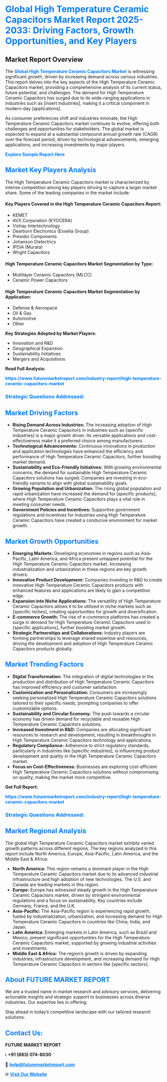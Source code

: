 <h1 style="color: #007BFF;">Global High Temperature Ceramic Capacitors Market Report 2025-2033: Driving Factors, Growth Opportunities, and Key Players</h1>

<section id="overview">
<h2>Market Report Overview</h2>
<p>The <a href="https://www.futuremarketreport.com/industry-report/high-temperature-ceramic-capacitors-market" style="color: #007BFF; text-decoration: none;"><strong>Global High Temperature Ceramic Capacitors Market</strong></a> is witnessing significant growth, driven by increasing demand across various industries. This report delves into the key aspects of the High Temperature Ceramic Capacitors market, providing a comprehensive analysis of its current status, future potential, and challenges. The demand for High Temperature Ceramic Capacitors has surged due to its wide-ranging applications in industries such as [insert industries], making it a critical component in modern-day [applications].</p>
<p>As consumer preferences shift and industries innovate, the High Temperature Ceramic Capacitors market continues to evolve, offering both challenges and opportunities for stakeholders. The global market is expected to expand at a substantial compound annual growth rate (CAGR) over the forecast period, driven by technological advancements, emerging applications, and increasing investments by major players.</p>
</section>

<section id="overview">
<p><a href="https://www.futuremarketreport.com/request-sample/reportId=109137" style="color: #007BFF; text-decoration: none;"><strong>Explore Sample Report Here</strong></a></p>
</section>

<section id="key-players">
<h2 style="color: #007BFF;">Market Key Players Analysis</h2>
<p>The High Temperature Ceramic Capacitors market is characterized by intense competition among key players striving to capture a larger market share. Some of the leading companies in the market include:</p>
<h4>Key Players Covered in the High Temperature Ceramic Capacitors Report:</h4>
<ul><li>KEMET</li><li>AVX Corporation (KYOCERA)</li><li>Vishay Intertechnology</li><li>Dearborn Electronics (Exxelia Group)</li><li>Presidio Components</li><li>Johanson Dielectrics</li><li>IPDiA (Murata)</li><li>Wright Capacitors</li></ul>
<h4>High Temperature Ceramic Capacitors Market Segmentation by Type:</h4>
<ul><li>Multilayer Ceramic Capacitors (MLCC)</li><li>Ceramic Power Capacitors</li></ul>

<h4>High Temperature Ceramic Capacitors Market Segmentation by Application:</h4>
<ul><li>Defense &amp; Aerospace</li><li>Oil &amp; Gas</li><li>Automotive</li><li>Other</li></ul>
<p><strong>Key Strategies Adopted by Market Players:</strong></p>
<ul>
<li>Innovation and R&D</li>
<li>Geographical Expansion</li>
<li>Sustainability Initiatives</li>
<li>Mergers and Acquisitions</li>
</ul>
</section>

<section>
<p><strong>Read Full Analysis: </strong></p><a href="https://www.futuremarketreport.com/industry-report/high-temperature-ceramic-capacitors-market" style="color: #007BFF; text-decoration: none;"><strong>https://www.futuremarketreport.com/industry-report/high-temperature-ceramic-capacitors-market</strong></a>
<h3 style="color: #007BFF;">Strategic Questions Addressed:</h3>
</section>

<section id="driving-factors">
<h2 style="color: #007BFF;">Market Driving Factors</h2>
<ul>
<li><strong>Rising Demand Across Industries:</strong> The increasing adoption of High Temperature Ceramic Capacitors in industries such as [specific industries] is a major growth driver. Its versatile applications and cost-effectiveness make it a preferred choice among manufacturers.</li>
<li><strong>Technological Advancements:</strong> Continuous innovations in production and application technologies have enhanced the efficiency and performance of High Temperature Ceramic Capacitors, further boosting market demand.</li>
<li><strong>Sustainability and Eco-Friendly Initiatives:</strong> With growing environmental concerns, the demand for sustainable High Temperature Ceramic Capacitors solutions has surged. Companies are investing in eco-friendly variants to align with global sustainability goals.</li>
<li><strong>Growing Population and Urbanization:</strong> The rising global population and rapid urbanization have increased the demand for [specific products], where High Temperature Ceramic Capacitors plays a vital role in meeting consumer needs.</li>
<li><strong>Government Policies and Incentives:</strong> Supportive government regulations and incentives for industries using High Temperature Ceramic Capacitors have created a conducive environment for market growth.</li>
</ul>
</section>

<section id="growth-opportunities">
<h2 style="color: #007BFF;">Market Growth Opportunities</h2>
<ul>
<li><strong>Emerging Markets:</strong> Developing economies in regions such as Asia-Pacific, Latin America, and Africa present untapped potential for the High Temperature Ceramic Capacitors market. Increasing industrialization and urbanization in these regions are key growth drivers.</li>
<li><strong>Innovative Product Development:</strong> Companies investing in R&D to create innovative High Temperature Ceramic Capacitors products with enhanced features and applications are likely to gain a competitive edge.</li>
<li><strong>Expansion into Niche Applications:</strong> The versatility of High Temperature Ceramic Capacitors allows it to be utilized in niche markets such as [specific niches], creating opportunities for growth and diversification.</li>
<li><strong>E-commerce Growth:</strong> The rise of e-commerce platforms has created a surge in demand for High Temperature Ceramic Capacitors used in [specific applications], further boosting market growth.</li>
<li><strong>Strategic Partnerships and Collaborations:</strong> Industry players are forming partnerships to leverage shared expertise and resources, driving the development and adoption of High Temperature Ceramic Capacitors products globally.</li>
</ul>
</section>

<section id="trending-factors">
<h2 style="color: #007BFF;">Market Trending Factors</h2>
<ul>
<li><strong>Digital Transformation:</strong> The integration of digital technologies in the production and distribution of High Temperature Ceramic Capacitors has improved efficiency and customer satisfaction.</li>
<li><strong>Customization and Personalization:</strong> Consumers are increasingly seeking personalized High Temperature Ceramic Capacitors solutions tailored to their specific needs, prompting companies to offer customizable options.</li>
<li><strong>Sustainability and Circular Economy:</strong> The push towards a circular economy has driven demand for recyclable and reusable High Temperature Ceramic Capacitors solutions.</li>
<li><strong>Increased Investment in R&D:</strong> Companies are allocating significant resources to research and development, resulting in breakthroughs in High Temperature Ceramic Capacitors technology and applications.</li>
<li><strong>Regulatory Compliance:</strong> Adherence to strict regulatory standards, particularly in industries like [specific industries], is influencing product development and quality in the High Temperature Ceramic Capacitors market.</li>
<li><strong>Focus on Cost-Effectiveness:</strong> Businesses are exploring cost-efficient High Temperature Ceramic Capacitors solutions without compromising on quality, making the market more competitive.</li>
</ul>
</section>

<section>
<p><strong>Get Full Report: </strong></p><a href="https://www.futuremarketreport.com/industry-report/high-temperature-ceramic-capacitors-market" style="color: #007BFF; text-decoration: none;"><strong>https://www.futuremarketreport.com/industry-report/high-temperature-ceramic-capacitors-market</strong></a>
<h3 style="color: #007BFF;">Strategic Questions Addressed:</h3>
</section>


<section id="regional-analysis">
<h2 style="color: #007BFF;">Market Regional Analysis</h2>
<p>The global High Temperature Ceramic Capacitors market exhibits varied growth patterns across different regions. The key regions analyzed in this report include North America, Europe, Asia-Pacific, Latin America, and the Middle East & Africa:</p>
<ul>
<li><strong>North America:</strong> This region remains a dominant player in the High Temperature Ceramic Capacitors market due to its advanced industrial infrastructure and high adoption of new technologies. The U.S. and Canada are leading markets in this region.</li>
<li><strong>Europe:</strong> Europe has witnessed steady growth in the High Temperature Ceramic Capacitors market, driven by stringent environmental regulations and a focus on sustainability. Key countries include Germany, France, and the U.K.</li>
<li><strong>Asia-Pacific:</strong> The Asia-Pacific region is experiencing rapid growth, fueled by industrialization, urbanization, and increasing demand for High Temperature Ceramic Capacitors in countries like China, India, and Japan.</li>
<li><strong>Latin America:</strong> Emerging markets in Latin America, such as Brazil and Mexico, present significant opportunities for the High Temperature Ceramic Capacitors market, supported by growing industrial activities and investments.</li>
<li><strong>Middle East & Africa:</strong> The region’s growth is driven by expanding industries, infrastructure development, and increasing demand for High Temperature Ceramic Capacitors in sectors like [specific sectors].</li>
</ul>
</section>

<footer>
<h2 style="color: #007BFF;">About FUTURE MARKET REPORT</h2>
<p>We are a trusted name in market research and advisory services, delivering actionable insights and strategic support to businesses across diverse industries. Our expertise lies in offering:</p>

<p>Stay ahead in today’s competitive landscape with our tailored research solutions.</p>

<h2 style="color: #007BFF;">Contact Us:</h2>
<p><strong>FUTURE MARKET REPORT</strong></p>
<p>📞 <strong>+91 (883) 074-8030</strong></p>
<p>📧 <strong><a href="mailto:help@futuremarketreport.com" style="color: #007BFF;">help@futuremarketreport.com</a></strong></p>
<p>🌐 <strong><a href="https://www.futuremarketreport.com/" style="color: #007BFF;">Visit Our Website</a></strong></p>
</footer>